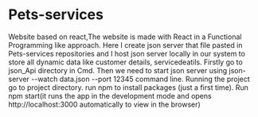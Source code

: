 # Pets-services
Website based on react,The website is made with React in a Functional Programming like approach.
Here I create json server that file pasted in Pets-services repositories and I host json server locally in our system to store all dynamic data like customer details, servicedeatils.
Firstly go to json_Api directory in Cmd.
Then we need to start json server using json-server --watch data.json --port 12345 command line.
Running the project go to project directory. run npm to install packages (just a first time).
Run npm start(it runs the app in the development mode and opens http://localhost:3000 automatically to view in the browser)

